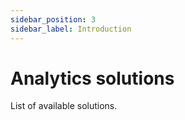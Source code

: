 ```yaml
---
sidebar_position: 3
sidebar_label: Introduction
---
```


# Analytics solutions

List of available solutions. 